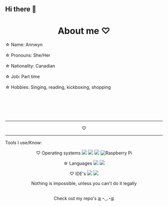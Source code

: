 ## Hi there 👋
<h1 align="center"> About me ♡ </h1> 

☆ Name: Annwyn <br><br>
☆ Pronouns: She/Her <br><br>
☆ Nationality: Canadian <br><br>
☆ Job: Part time <br><br>
☆ Hobbies: Singing, reading, kickboxing, shopping <br><br>
<br><br>
<br><br>

<hr><p align="center">♡</p><hr>
</h2>Tools I use/Know:</hr>
<div align="center"> 

♡ Operating systems 
<img src="https://img.shields.io/badge/chrome%20os-3d89fc?style=for-the-badge&logo=google%20chrome&logoColor=white"/> 
<img src="https://img.shields.io/badge/Linux-FCC624?style=for-the-badge&logo=linux&logoColor=black"/> 
<img src="https://img.shields.io/badge/Windows-0078D6?style=for-the-badge&logo=windows&logoColor=white"/> 
<img src="https://img.shields.io/badge/-RaspberryPi-C51A4A?logo=Raspberry-Pi&logoColor=white" alt="Raspberry Pi">
<br> 

☆ Languages 
<img src="https://img.shields.io/badge/c-%2300599C.svg?style=for-the-badge&logo=c&logoColor=white"/> 
<img src="https://img.shields.io/badge/python-3670A0?style=for-the-badge&logo=python&logoColor=ffdd54"/> 
<br>

♡ IDE's
<img src="https://img.shields.io/badge/Visual%20Studio%20Code-0078d7.svg?style=for-the-badge&logo=visual-studio-code&logoColor=white"/> 
<img src="https://img.shields.io/badge/github%20pages-121013?style=for-the-badge&logo=github&logoColor=white"/> 

<p>Nothing is impossible, unless you can't do it legally </p><br> 
Check out my repo's ≧◔◡◔≦
